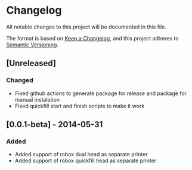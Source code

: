 # Changelog
All notable changes to this project will be documented in this file.

The format is based on [Keep a Changelog](https://keepachangelog.com/en/1.0.0/),
and this project adheres to [Semantic Versioning](https://semver.org/spec/v2.0.0.html).

## [Unreleased]
### Changed
- Fixed github actions to generate package for release and package for manual instalation
- Fixed quickfill start and finish scripts to make it work

## [0.0.1-beta] - 2014-05-31
### Added
- Added support of robox dual head as separate printer
- Added support of robox quickfill head as separate printer